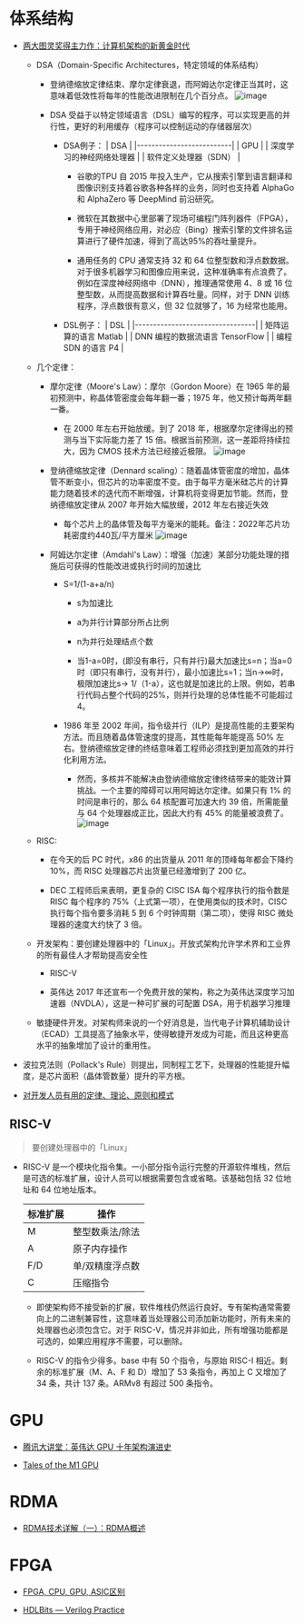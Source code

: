 # 体系结构

- [两大图灵奖得主力作：计算机架构的新黄金时代](https://zhuanlan.zhihu.com/p/477346109)

    - DSA（Domain-Specific Architectures，特定领域的体系结构）

        - 登纳德缩放定律结束、摩尔定律衰退，而阿姆达尔定律正当其时，这意味着低效性将每年的性能改进限制在几个百分点。
            ![image](./Pictures/architecture/Moore's-law-整型程序的性能提升.avif)

        - DSA 受益于以特定领域语言（DSL）编写的程序，可以实现更高的并行性，更好的利用缓存（程序可以控制运动的存储器层次）

            - DSA例子：
                | DSA                      |
                |--------------------------|
                | GPU                      |
                | 深度学习的神经网络处理器 |
                | 软件定义处理器（SDN）    |

                - 谷歌的TPU 自 2015 年投入生产，它从搜索引擎到语言翻译和图像识别支持着谷歌各种各样的业务，同时也支持着 AlphaGo 和 AlphaZero 等 DeepMind 前沿研究。

                - 微软在其数据中心里部署了现场可编程门阵列器件（FPGA），专用于神经网络应用，对必应（Bing）搜索引擎的文件排名运算进行了硬件加速，得到了高达95%的吞吐量提升。

                - 通用任务的 CPU 通常支持 32 和 64 位整型数和浮点数数据。对于很多机器学习和图像应用来说，这种准确率有点浪费了。例如在深度神经网络中（DNN），推理通常使用 4、8 或 16 位整型数，从而提高数据和计算吞吐量。同样，对于 DNN 训练程序，浮点数很有意义，但 32 位就够了，16 为经常也能用。

            - DSL例子：
                | DSL                             |
                |---------------------------------|
                | 矩阵运算的语言 Matlab           |
                | DNN 编程的数据流语言 TensorFlow |
                | 编程 SDN 的语言 P4              |

    - 几个定律：

        - 摩尔定律（Moore's Law）：摩尔（Gordon Moore）在 1965 年的最初预测中，称晶体管密度会每年翻一番；1975 年，他又预计每两年翻一番。

            - 在 2000 年左右开始放缓。到了 2018 年，根据摩尔定律得出的预测与当下实际能力差了 15 倍。根据当前预测，这一差距将持续拉大，因为 CMOS 技术方法已经接近极限。
            ![image](./Pictures/architecture/Moore's-law.avif)

        - 登纳德缩放定律（Dennard scaling）：随着晶体管密度的增加，晶体管不断变小，但芯片的功率密度不变。由于每平方毫米硅芯片的计算能力随着技术的迭代而不断增强，计算机将变得更加节能。然而，登纳德缩放定律从 2007 年开始大幅放缓，2012 年左右接近失效

            - 每个芯片上的晶体管及每平方毫米的能耗。备注：2022年芯片功耗密度约440瓦/平方厘米
            ![image](./Pictures/architecture/Dennard-law.avif)

        - 阿姆达尔定律（Amdahl's Law）：增强（加速）某部分功能处理的措施后可获得的性能改进或执行时间的加速比
            - S=1/(1-a+a/n)
                - s为加速比
                - a为并行计算部分所占比例
                - n为并行处理结点个数

                - 当1-a=0时，(即没有串行，只有并行)最大加速比s=n；当a=0时（即只有串行，没有并行），最小加速比s=1；当n→∞时，极限加速比s→ 1/（1-a），这也就是加速比的上限。例如，若串行代码占整个代码的25%，则并行处理的总体性能不可能超过4。

            - 1986 年至 2002 年间，指令级并行（ILP）是提高性能的主要架构方法。而且随着晶体管速度的提高，其性能每年能提高 50% 左右。登纳德缩放定律的终结意味着工程师必须找到更加高效的并行化利用方法。

                - 然而，多核并不能解决由登纳德缩放定律终结带来的能效计算挑战。一个主要的障碍可以用阿姆达尔定律。如果只有 1% 的时间是串行的，那么 64 核配置可加速大约 39 倍，所需能量与 64 个处理器成正比，因此大约有 45% 的能量被浪费了。
                ![image](./Pictures/architecture/Dennard-law1.avif)

    - RISC:

        - 在今天的后 PC 时代，x86 的出货量从 2011 年的顶峰每年都会下降约 10%，而 RISC 处理器芯片出货量已经激增到了 200 亿。

        - DEC 工程师后来表明，更复杂的 CISC ISA 每个程序执行的指令数是 RISC 每个程序的 75%（上式第一项），在使用类似的技术时，CISC 执行每个指令要多消耗 5 到 6 个时钟周期（第二项），使得 RISC 微处理器的速度大约快了 3 倍。

    - 开发架构：要创建处理器中的「Linux」。开放式架构允许学术界和工业界的所有最佳人才帮助提高安全性

        - RISC-V

        - 英伟达 2017 年还宣布一个免费开放的架构，称之为英伟达深度学习加速器（NVDLA），这是一种可扩展的可配置 DSA，用于机器学习推理

    - 敏捷硬件开发。对架构师来说的一个好消息是，当代电子计算机辅助设计（ECAD）工具提高了抽象水平，使得敏捷开发成为可能，而且这种更高水平的抽象增加了设计的重用性。

-  波拉克法则（Pollack's Rule）则提出，同制程工艺下，处理器的性能提升幅度，是芯片面积（晶体管数量）提升的平方根。

- [对开发人员有用的定律、理论、原则和模式](https://github.com/nusr/hacker-laws-zh)

## RISC-V

> 要创建处理器中的「Linux」

- RISC-V 是一个模块化指令集。一小部分指令运行完整的开源软件堆栈，然后是可选的标准扩展，设计人员可以根据需要包含或省略。该基础包括 32 位地址和 64 位地址版本。

    | 标准扩展 | 操作            |
    |----------|-----------------|
    | M        | 整型数乘法/除法 |
    | A        | 原子内存操作    |
    | F/D      | 单/双精度浮点数 |
    | C        | 压缩指令        |

    - 即使架构师不接受新的扩展，软件堆栈仍然运行良好。专有架构通常需要向上的二进制兼容性，这意味着当处理器公司添加新功能时，所有未来的处理器也必须包含它。对于 RISC-V，情况并非如此，所有增强功能都是可选的，如果应用程序不需要，可以删除。

    - RISC-V 的指令少得多。base 中有 50 个指令，与原始 RISC-I 相近。剩余的标准扩展（M、A、F 和 D）增加了 53 条指令，再加上 C 又增加了 34 条，共计 137 条。ARMv8 有超过 500 条指令。

# GPU

- [腾讯大讲堂：英伟达 GPU 十年架构演进史](https://cloud.tencent.com/developer/article/1891497?areaSource=&traceId=)

- [Tales of the M1 GPU](https://asahilinux.org/2022/11/tales-of-the-m1-gpu/)

# RDMA

- [RDMA技术详解（一）：RDMA概述](https://zhuanlan.zhihu.com/p/55142557)

# FPGA

- [FPGA, CPU, GPU, ASIC区别]()

- [HDLBits — Verilog Practice](https://hdlbits.01xz.net/wiki/Main_Page)
